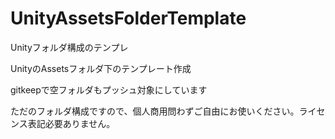 # UnityAssetsFolderTemplate
Unityフォルダ構成のテンプレ


UnityのAssetsフォルダ下のテンプレート作成

gitkeepで空フォルダもプッシュ対象にしています

ただのフォルダ構成ですので、個人商用問わずご自由にお使いください。ライセンス表記必要ありません。
